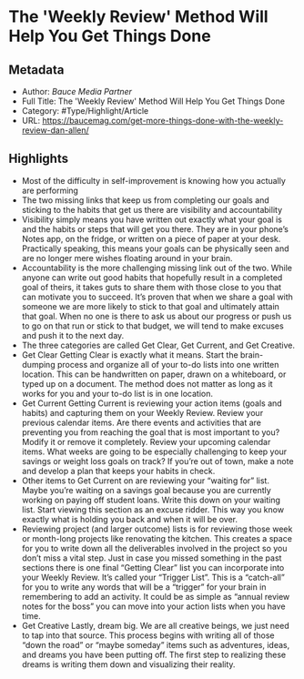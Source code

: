 # The 'Weekly Review' Method Will Help You Get Things Done

## Metadata

* Author: *Bauce Media Partner*
* Full Title: The 'Weekly Review' Method Will Help You Get Things Done
* Category: #Type/Highlight/Article
* URL: https://baucemag.com/get-more-things-done-with-the-weekly-review-dan-allen/

## Highlights

* Most of the difficulty in self-improvement is knowing how you actually are performing
* The two missing links that keep us from completing our goals and sticking to the habits that get us there are visibility and accountability
* Visibility simply means you have written out exactly what your goal is and the habits or steps that will get you there. They are in your phone’s Notes app, on the fridge, or written on a piece of paper at your desk. Practically speaking, this means your goals can be physically seen and are no longer mere wishes floating around in your brain.
* Accountability is the more challenging missing link out of the two. While anyone can write out good habits that hopefully result in a completed goal of theirs, it takes guts to share them with those close to you that can motivate you to succeed. It’s proven that when we share a goal with someone we are more likely to stick to that goal and ultimately attain that goal. When no one is there to ask us about our progress or push us to go on that run or stick to that budget, we will tend to make excuses and push it to the next day.
* The three categories are called Get Clear, Get Current, and Get Creative.
* Get Clear
  Getting Clear is exactly what it means. Start the brain-dumping process and organize all of your to-do lists into one written location. This can be handwritten on paper, drawn on a whiteboard, or typed up on a document. The method does not matter as long as it works for you and your to-do list is in one location.
* Get Current
  Getting Current is reviewing your action items (goals and habits) and capturing them on your Weekly Review. Review your previous calendar items. Are there events and activities that are preventing you from reaching the goal that is most important to you? Modify it or remove it completely. Review your upcoming calendar items. What weeks are going to be especially challenging to keep your savings or weight loss goals on track? If you’re out of town, make a note and develop a plan that keeps your habits in check.
* Other items to Get Current on are reviewing your “waiting for” list. Maybe you’re waiting on a savings goal because you are currently working on paying off student loans. Write this down on your waiting list. Start viewing this section as an excuse ridder. This way you know exactly what is holding you back and when it will be over.
* Reviewing project (and larger outcome) lists is for reviewing those week or month-long projects like renovating the kitchen. This creates a space for you to write down all the deliverables involved in the project so you don’t miss a vital step.
  Just in case you missed something in the past sections there is one final “Getting Clear” list you can incorporate into your Weekly Review. It’s called your “Trigger List”. This is a “catch-all” for you to write any words that will be a “trigger” for your brain in remembering to add an activity. It could be as simple as “annual review notes for the boss” you can move into your action lists when you have time.
* Get Creative
  Lastly, dream big. We are all creative beings, we just need to tap into that source. This process begins with writing all of those “down the road” or “maybe someday” items such as adventures, ideas, and dreams you have been putting off. The first step to realizing these dreams is writing them down and visualizing their reality.
